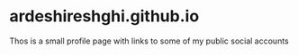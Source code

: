 # ardeshireshghi.github.io
Thos is a small profile page with links to some of my public social accounts
